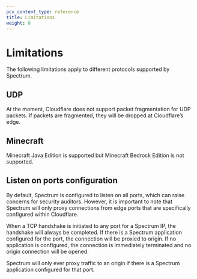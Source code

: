 ```yaml
---
pcx_content_type: reference
title: Limitations
weight: 0
---
```


# Limitations

The following limitations apply to different protocols supported by Spectrum.

## UDP

At the moment, Cloudflare does not support packet fragmentation for UDP packets. If packets are fragmented, they will be dropped at Cloudflare’s edge.

## Minecraft

Minecraft Java Edition is supported but Minecraft Bedrock Edition is not supported.

## Listen on ports configuration

By default, Spectrum is configured to listen on all ports, which can raise concerns for security auditors. However, it is important to note that Spectrum will only proxy connections from edge ports that are specifically configured within Cloudflare.

When a TCP handshake is initiated to any port for a Spectrum IP, the handshake will always be completed. If there is a Spectrum application configured for the port, the connection will be proxied to origin. If no application is configured, the connection is immediately terminated and no origin connection will be opened.

Spectrum will only ever proxy traffic to an origin if there is a Spectrum application configured for that port.